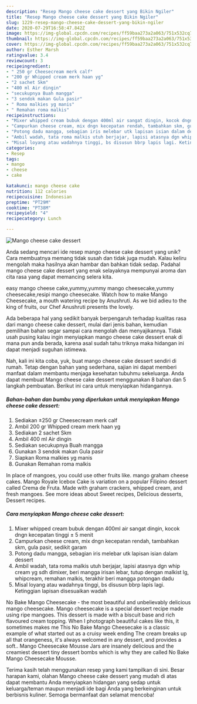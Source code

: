 ```yaml
---
description: "Resep Mango cheese cake dessert yang Bikin Ngiler"
title: "Resep Mango cheese cake dessert yang Bikin Ngiler"
slug: 1229-resep-mango-cheese-cake-dessert-yang-bikin-ngiler
date: 2020-07-29T16:58:47.842Z
image: https://img-global.cpcdn.com/recipes/ff59baa273a2a063/751x532cq70/mango-cheese-cake-dessert-foto-resep-utama.jpg
thumbnail: https://img-global.cpcdn.com/recipes/ff59baa273a2a063/751x532cq70/mango-cheese-cake-dessert-foto-resep-utama.jpg
cover: https://img-global.cpcdn.com/recipes/ff59baa273a2a063/751x532cq70/mango-cheese-cake-dessert-foto-resep-utama.jpg
author: Esther Marsh
ratingvalue: 3.4
reviewcount: 3
recipeingredient:
- " 250 gr Cheesecream merk calf"
- "200 gr Whipped cream merk haan yg"
- "2 sachet Skm"
- "400 ml Air dingin"
- "secukupnya Buah mangga"
- "3 sendok makan Gula pasir"
- " Roma malkies yg manis"
- " Remahan roma malkis"
recipeinstructions:
- "Mixer whipped cream bubuk dengan 400ml air sangat dingin, kocok dngn kecepatan tinggi ± 5 menit"
- "Campurkan cheese cream, mix dngn kecepatan rendah, tambahkan skm, gula pasir, sedikit garam"
- "Potong dadu mangga, sebagian iris melebar utk lapisan isian dalam dessert"
- "Ambil wadah, tata roma malkis utuh berjajar, lapisi atasnya dgn whip cream yg sdh dimixer, beri mangga irisan lebar, tutup dengan malkist lg, whipcream, remahan malkis, terakhir beri mangga potongan dadu"
- "Misal loyang atau wadahnya tinggi, bs disusun bbrp lapis lagi. Ketinggian lapisan disesuaikan wadah"
categories:
- Resep
tags:
- mango
- cheese
- cake

katakunci: mango cheese cake 
nutrition: 112 calories
recipecuisine: Indonesian
preptime: "PT29M"
cooktime: "PT38M"
recipeyield: "4"
recipecategory: Lunch

---
```



![Mango cheese cake dessert](https://img-global.cpcdn.com/recipes/ff59baa273a2a063/751x532cq70/mango-cheese-cake-dessert-foto-resep-utama.jpg)

Anda sedang mencari ide resep mango cheese cake dessert yang unik? Cara membuatnya memang tidak susah dan tidak juga mudah. Kalau keliru mengolah maka hasilnya akan hambar dan bahkan tidak sedap. Padahal mango cheese cake dessert yang enak selayaknya mempunyai aroma dan cita rasa yang dapat memancing selera kita.

easy mango cheese cake,yummy,yummy mango cheesecake,yummy cheesecake,resipi mango cheesecake. Watch how to make Mango Cheesecake, a mouth watering recipe by Anushruti. As we bid adieu to the king of fruits, our Chef Anushruti presents the lovely.

Ada beberapa hal yang sedikit banyak berpengaruh terhadap kualitas rasa dari mango cheese cake dessert, mulai dari jenis bahan, kemudian pemilihan bahan segar sampai cara mengolah dan menyajikannya. Tidak usah pusing kalau ingin menyiapkan mango cheese cake dessert enak di mana pun anda berada, karena asal sudah tahu triknya maka hidangan ini dapat menjadi suguhan istimewa.


Nah, kali ini kita coba, yuk, buat mango cheese cake dessert sendiri di rumah. Tetap dengan bahan yang sederhana, sajian ini dapat memberi manfaat dalam membantu menjaga kesehatan tubuhmu sekeluarga. Anda dapat membuat Mango cheese cake dessert menggunakan 8 bahan dan 5 langkah pembuatan. Berikut ini cara untuk menyiapkan hidangannya.

<!--inarticleads1-->

##### Bahan-bahan dan bumbu yang diperlukan untuk menyiapkan Mango cheese cake dessert:

1. Sediakan  ±250 gr Cheesecream merk calf
1. Ambil 200 gr Whipped cream merk haan yg
1. Sediakan 2 sachet Skm
1. Ambil 400 ml Air dingin
1. Sediakan secukupnya Buah mangga
1. Gunakan 3 sendok makan Gula pasir
1. Siapkan  Roma malkies yg manis
1. Gunakan  Remahan roma malkis


In place of mangoes, you could use other fruits like. mango graham cheese cakes. Mango Royale Icebox Cake is variation on a popular Filipino dessert called Crema de Fruta. Made with graham crackers, whipped cream, and fresh mangoes. See more ideas about Sweet recipes, Delicious desserts, Dessert recipes. 

<!--inarticleads2-->

##### Cara menyiapkan Mango cheese cake dessert:

1. Mixer whipped cream bubuk dengan 400ml air sangat dingin, kocok dngn kecepatan tinggi ± 5 menit
1. Campurkan cheese cream, mix dngn kecepatan rendah, tambahkan skm, gula pasir, sedikit garam
1. Potong dadu mangga, sebagian iris melebar utk lapisan isian dalam dessert
1. Ambil wadah, tata roma malkis utuh berjajar, lapisi atasnya dgn whip cream yg sdh dimixer, beri mangga irisan lebar, tutup dengan malkist lg, whipcream, remahan malkis, terakhir beri mangga potongan dadu
1. Misal loyang atau wadahnya tinggi, bs disusun bbrp lapis lagi. Ketinggian lapisan disesuaikan wadah


No Bake Mango Cheesecake - the most beautiful and unbelievably delicious mango cheesecake. Mango cheesecake is a special dessert recipe made using ripe mangoes. This dessert is made with a biscuit base and rich flavoured cream topping. When I photograph beautiful cakes like this, it sometimes makes me This No Bake Mango Cheesecake is a classic example of what started out as a cruisy week ending The cream breaks up all that orangeness, it&#39;s always welcomed in any dessert, and provides a soft.. Mango Cheesecake Mousse Jars are insanely delicious and the creamiest dessert tiny dessert bombs which is why they are called No Bake Mango Cheesecake Mousse. 

Terima kasih telah menggunakan resep yang kami tampilkan di sini. Besar harapan kami, olahan Mango cheese cake dessert yang mudah di atas dapat membantu Anda menyiapkan hidangan yang sedap untuk keluarga/teman maupun menjadi ide bagi Anda yang berkeinginan untuk berbisnis kuliner. Semoga bermanfaat dan selamat mencoba!
